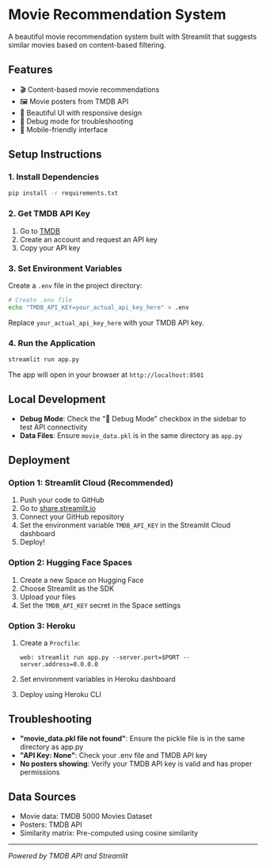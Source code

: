 # Movie Recommendation System

A beautiful movie recommendation system built with Streamlit that suggests similar movies based on content-based filtering.

## Features

- 🎬 Content-based movie recommendations
- 🖼️ Movie posters from TMDB API
- 🎨 Beautiful UI with responsive design
- 🔧 Debug mode for troubleshooting
- 📱 Mobile-friendly interface

## Setup Instructions

### 1. Install Dependencies

```bash
pip install -r requirements.txt
```

### 2. Get TMDB API Key

1. Go to [TMDB](https://www.themoviedb.org/settings/api)
2. Create an account and request an API key
3. Copy your API key

### 3. Set Environment Variables

Create a `.env` file in the project directory:

```bash
# Create .env file
echo "TMDB_API_KEY=your_actual_api_key_here" > .env
```

Replace `your_actual_api_key_here` with your TMDB API key.

### 4. Run the Application

```bash
streamlit run app.py
```

The app will open in your browser at `http://localhost:8501`

## Local Development

- **Debug Mode**: Check the "🔧 Debug Mode" checkbox in the sidebar to test API connectivity
- **Data Files**: Ensure `movie_data.pkl` is in the same directory as `app.py`

## Deployment

### Option 1: Streamlit Cloud (Recommended)

1. Push your code to GitHub
2. Go to [share.streamlit.io](https://share.streamlit.io)
3. Connect your GitHub repository
4. Set the environment variable `TMDB_API_KEY` in the Streamlit Cloud dashboard
5. Deploy!

### Option 2: Hugging Face Spaces

1. Create a new Space on Hugging Face
2. Choose Streamlit as the SDK
3. Upload your files
4. Set the `TMDB_API_KEY` secret in the Space settings

### Option 3: Heroku

1. Create a `Procfile`:
   ```
   web: streamlit run app.py --server.port=$PORT --server.address=0.0.0.0
   ```

2. Set environment variables in Heroku dashboard
3. Deploy using Heroku CLI

## Troubleshooting

- **"movie_data.pkl file not found"**: Ensure the pickle file is in the same directory as app.py
- **"API Key: None"**: Check your .env file and TMDB API key
- **No posters showing**: Verify your TMDB API key is valid and has proper permissions

## Data Sources

- Movie data: TMDB 5000 Movies Dataset
- Posters: TMDB API
- Similarity matrix: Pre-computed using cosine similarity

---

*Powered by TMDB API and Streamlit*

